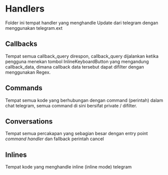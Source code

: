 # Handlers

Folder ini tempat handler yang menghandle Update dari telegram dengan menggunakan telegram.ext

## Callbacks

Tempat semua callback_query direspon, callback_query dijalankan ketika pengguna menekan tombol InlineKeyboardButton yang mengandung callback_data, dimana callback data tersebut dapat difilter dengan menggunakan Regex.

## Commands

Tempat semua kode yang berhubungan dengan command (perintah) dalam chat telegram, semua command di sini bersifat private / difilter.

## Conversations

Tempat semua percakapan yang sebagian besar dengan entry point _command handler_ dan fallback perintah cancel

## Inlines

Tempat kode yang menghandle inline (inline mode) telegram
